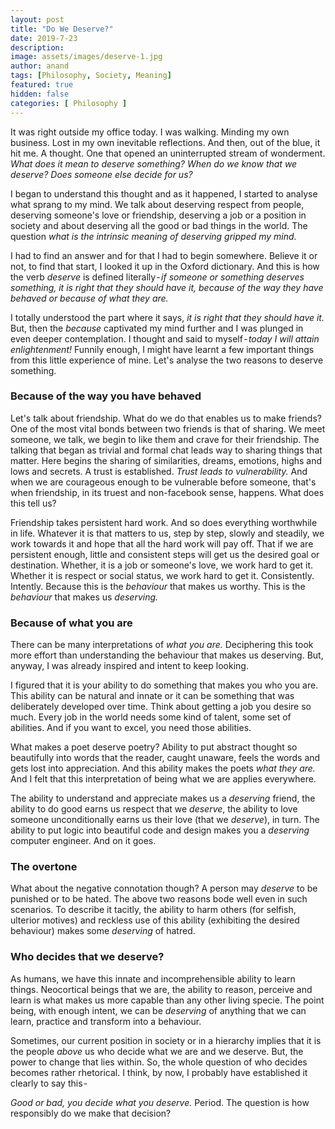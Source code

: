 ```yaml
---
layout: post
title: "Do We Deserve?"
date: 2019-7-23
description:
image: assets/images/deserve-1.jpg
author: anand
tags: [Philosophy, Society, Meaning]
featured: true
hidden: false
categories: [ Philosophy ]
---
```

It was right outside my office today. I was walking. Minding my own business. Lost in my own inevitable reflections. And then, out of the blue, it hit me. A thought. One that opened an uninterrupted stream of wonderment. *What does it mean to deserve something? When do we know that we deserve? Does someone else decide for us?*

I began to understand this thought and as it happened, I started to analyse what sprang to my mind. We talk about deserving respect from people, deserving someone's love or friendship, deserving a job or a position in society and about deserving all the good or bad things in the world. The question *what is the intrinsic meaning of deserving gripped my mind.*

I had to find an answer and for that I had to begin somewhere. Believe it or not, to find that start, I looked it up in the Oxford dictionary. And this is how the verb *deserve* is defined literally - *if someone or something deserves something, it is right that they should have it, because of the way they have behaved or because of what they are.*

I totally understood the part where it says, *it is right that they should have it.* But, then the *because* captivated my mind further and I was plunged in even deeper contemplation. I thought and said to myself - *today I will attain enlightenment!* Funnily enough, I might have learnt a few important things from this little experience of mine. Let's analyse the two reasons to deserve something.

### **Because of the way you have behaved**
Let's talk about friendship. What do we do that enables us to make friends? One of the most vital bonds between two friends is that of sharing. We meet someone, we talk, we begin to like them and crave for their friendship. The talking that began as trivial and formal chat leads way to sharing things that matter. Here begins the sharing of similarities, dreams, emotions, highs and lows and secrets. A trust is established. *Trust leads to vulnerability.* And when we are courageous enough to be vulnerable before someone, that's when friendship, in its truest and non-facebook sense, happens. What does this tell us?

Friendship takes persistent hard work. And so does everything worthwhile in life. Whatever it is that matters to us, step by step, slowly and steadily, we work towards it and hope that all the hard work will pay off. That if we are persistent enough, little and consistent steps will get us the desired goal or destination. Whether, it is a job or someone's love, we work hard to get it. Whether it is respect or social status, we work hard to get it. Consistently. Intently. Because this is the *behaviour* that makes us worthy. This is the *behaviour* that makes us *deserving.*

### **Because of what you are**
There can be many interpretations of *what you are.* Deciphering this took more effort than understanding the behaviour that makes us deserving. But, anyway, I was already inspired and intent to keep looking.

I figured that it is your ability to do something that makes you who you are. This ability can be natural and innate or it can be something that was deliberately developed over time. Think about getting a job you desire so much. Every job in the world needs some kind of talent, some set of abilities. And if you want to excel, you need those abilities.

What makes a poet deserve poetry? Ability to put abstract thought so beautifully into words that the reader, caught unaware, feels the words and gets lost into appreciation. And this ability makes the poets *what they are.* And I felt that this interpretation of being what we are applies everywhere.

The ability to understand and appreciate makes us a *deserving* friend, the ability to do good earns us respect that we *deserve*, the ability to love someone unconditionally earns us their love (that we *deserve*), in turn. The ability to put logic into beautiful code and design makes you a *deserving* computer engineer. And on it goes.

### **The overtone**
What about the negative connotation though? A person may *deserve* to be punished or to be hated. The above two reasons bode well even in such scenarios. To describe it tacitly, the ability to harm others (for selfish, ulterior motives) and reckless use of this ability (exhibiting the desired behaviour) makes some *deserving* of hatred.

### **Who decides that we deserve?**
As humans, we have this innate and incomprehensible ability to learn things. Neocortical beings that we are, the ability to reason, perceive and learn is what makes us more capable than any other living specie. The point being, with enough intent, we can be *deserving* of anything that we can learn, practice and transform into a behaviour.

Sometimes, our current position in society or in a hierarchy implies that it is the people *above* us who decide what we are and we deserve. But, the power to change that lies within. So, the whole question of who decides becomes rather rhetorical. I think, by now, I probably have established it clearly to say this -

*Good or bad, you decide what you deserve.* Period. The question is how responsibly do we make that decision?
